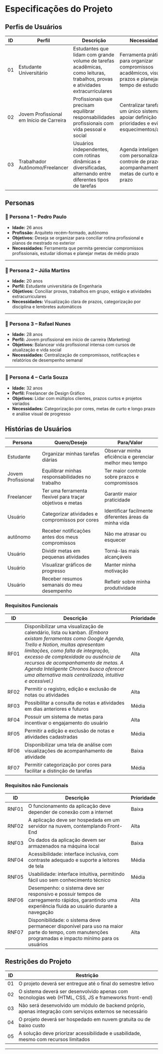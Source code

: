 # Especificações do Projeto

## Perfis de Usuários

| ID  | Perfil                               | Descrição                                                                                      | Necessidades                                                                                  |
|-----|--------------------------------------|------------------------------------------------------------------------------------------------|-----------------------------------------------------------------------------------------------|
| 01  | Estudante Universitário              | Estudantes que lidam com grande volume de tarefas acadêmicas, como leituras, trabalhos, provas e atividades extracurriculares | Ferramenta prática para organizar compromissos acadêmicos, visualizar prazos e planejar o tempo de estudo |
| 02  | Jovem Profissional em Início de Carreira | Profissionais que precisam equilibrar responsabilidades profissionais com vida pessoal e social | Centralizar tarefas em um único sistema, apoiar definição de prioridades e evitar esquecimentos/atrasos |
| 03  | Trabalhador Autônomo/Freelancer      | Usuários independentes, com rotinas dinâmicas e diversificadas, alternando entre diferentes tipos de tarefas | Agenda inteligente com personalização, controle de prazos e acompanhamento de metas de curto e longo prazo |


## Personas


### 👤 Persona 1 – Pedro Paulo
- **Idade:** 26 anos  
- **Profissão:** Arquiteto recém-formado, autônomo  
- **Objetivos:** Deseja se organizar para conciliar rotina profissional e planos de mestrado no exterior  
- **Necessidades:** Ferramenta que permita gerenciar compromissos profissionais, estudar idiomas e planejar metas de médio prazo  

---

### 👤 Persona 2 – Júlia Martins
- **Idade:** 20 anos  
- **Perfil:** Estudante universitária de Engenharia  
- **Objetivos:** Conciliar provas, trabalhos em grupo, estágio e atividades extracurriculares  
- **Necessidades:** Visualização clara de prazos, categorização por disciplina e lembretes automáticos  

---

### 👤 Persona 3 – Rafael Nunes
- **Idade:** 28 anos  
- **Perfil:** Jovem profissional em início de carreira (Marketing)  
- **Objetivos:** Balancear vida profissional intensa com cursos de atualização e vida social  
- **Necessidades:** Centralização de compromissos, notificações e relatórios de desempenho semanal  

---

### 👤 Persona 4 – Carla Souza
- **Idade:** 32 anos  
- **Perfil:** Freelancer de Design Gráfico  
- **Objetivos:** Lidar com múltiplos clientes, prazos curtos e projetos variados  
- **Necessidades:** Categorização por cores, metas de curto e longo prazo e análise visual de progresso  



## Histórias de Usuários

| Persona              | Quero/Desejo                                                                 | Para/Valor                                                                 |
|----------------------|-------------------------------------------------------------------------------|----------------------------------------------------------------------------|
| Estudante            | Organizar minhas tarefas diárias                                              | Observar minha eficiência e gerenciar melhor meu tempo                     |
| Jovem Profissional   | Equilibrar minhas responsabilidades no trabalho                               | Ter maior controle sobre prazos e compromissos                             |
| Freelancer           | Ter uma ferramenta flexível para traçar objetivos e metas                     | Garantir maior praticidade                                                  |
| Usuário              | Categorizar atividades e compromissos por cores                               | Identificar facilmente diferentes áreas da minha vida                      |
|  autônomo            | Receber notificações antes dos meus compromissos                              | Não me atrasar ou esquecer                                                 |
| Usuário              | Dividir metas em pequenas atividades                                          | Torná-las mais alcançáveis                                                 |
| Usuário              | Visualizar gráficos de progresso                                              | Manter minha motivação                                                     |
| Usuário              | Receber resumos semanais do meu desempenho                                    | Refletir sobre minha produtividade                                         |




### Requisitos Funcionais



| ID   | Descrição                                                                                                                                                | Prioridade |
|------|----------------------------------------------------------------------------------------------------------------------------------------------------------|------------|
| RF01 | Disponibilizar uma visualização de calendário, lista ou kanban. *(Embora existam ferramentas como Google Agenda, Trello e Notion, muitas apresentam limitações, como falta de integração, excesso de complexidade ou ausência de recursos de acompanhamento de metas. A Agenda Inteligente Chronos busca oferecer uma alternativa mais centralizada, intuitiva e acessível.)* | Alta       |
| RF02 | Permitir o registro, edição e exclusão de notas ou atividades                                                                                            | Alta       |
| RF03 | Possibilitar a consulta de notas e atividades em dias anteriores e futuros                                                                               | Média      |
| RF04 | Possuir um sistema de metas para incentivar o engajamento do usuário                                                                                     | Alta       |
| RF05 | Permitir a edição e exclusão de notas e atividades cadastradas                                                                                           | Média      |
| RF06 | Disponibilizar uma tela de análise com visualizações de acompanhamento de atividade                                                                      | Baixa      |
| RF07 | Permitir categorização por cores para facilitar a distinção de tarefas                                                                                   | Média      |



### Requisitos não Funcionais



| ID    | Descrição                                                                                                                                                 | Prioridade |
|-------|-----------------------------------------------------------------------------------------------------------------------------------------------------------|------------|
| RNF01 | O funcionamento da aplicação deve depender de conexão com a internet                                                                                      | Baixa      |
| RNF02 | A aplicação deve ser hospedada em um servidor na nuvem, contemplando Front-End                                                                            | Alta       |
| RNF03 | Os dados da aplicação devem ser armazenados na máquina local                                                                                              | Baixa      |
| RNF04 | Acessibilidade: interface inclusiva, com contraste adequado e suporte a leitores de tela                                                                  | Média      |
| RNF05 | Usabilidade: interface intuitiva, permitindo fácil uso sem conhecimento técnico                                                                           | Média      |
| RNF06 | Desempenho: o sistema deve ser responsivo e possuir tempos de carregamento rápidos, garantindo uma experiência fluida ao usuário durante a navegação       | Alta       |
| RNF07 | Disponibilidade: o sistema deve permanecer disponível para uso na maior parte do tempo, com manutenções programadas e impacto mínimo para os usuários      | Alta       |



## Restrições do Projeto

| ID  | Restrição                                                                 |
|-----|----------------------------------------------------------------------------|
| 01  | O projeto deverá ser entregue até o final do semestre letivo               |
| 02  | O sistema deverá ser desenvolvido apenas com tecnologias web (HTML, CSS, JS e frameworks front-end) |
| 03  | Não será desenvolvido um módulo de backend próprio, apenas integração com serviços externos se necessário |
| 04  | O projeto deverá ser hospedado em nuvem gratuita ou de baixo custo         |
| 05  | A solução deve priorizar acessibilidade e usabilidade, mesmo com recursos limitados |
****
